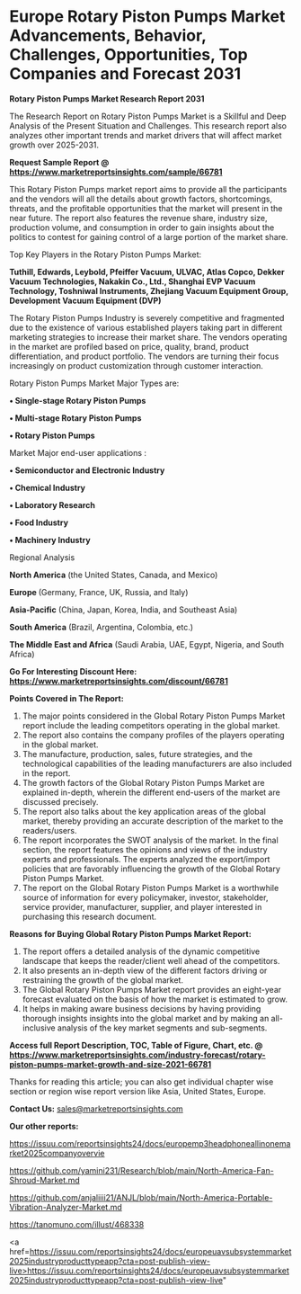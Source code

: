 # Europe Rotary Piston Pumps Market Advancements, Behavior, Challenges, Opportunities, Top Companies and Forecast 2031

<strong>Rotary Piston Pumps Market Research Report 2031</strong>

The Research Report on Rotary Piston Pumps Market is a Skillful and Deep Analysis of the Present Situation and Challenges. This research report also analyzes other important trends and market drivers that will affect market growth over 2025-2031.

<strong>Request Sample Report @ <a href=https://www.marketreportsinsights.com/sample/66781>https://www.marketreportsinsights.com/sample/66781</a></strong>

This Rotary Piston Pumps market report aims to provide all the participants and the vendors will all the details about growth factors, shortcomings, threats, and the profitable opportunities that the market will present in the near future. The report also features the revenue share, industry size, production volume, and consumption in order to gain insights about the politics to contest for gaining control of a large portion of the market share.

Top Key Players in the Rotary Piston Pumps Market:

<strong>Tuthill, Edwards, Leybold, Pfeiffer Vacuum, ULVAC, Atlas Copco, Dekker Vacuum Technologies, Nakakin Co., Ltd., Shanghai EVP Vacuum Technology, Toshniwal Instruments, Zhejiang Vacuum Equipment Group, Development Vacuum Equipment (DVP)</strong>

The Rotary Piston Pumps Industry is severely competitive and fragmented due to the existence of various established players taking part in different marketing strategies to increase their market share. The vendors operating in the market are profiled based on price, quality, brand, product differentiation, and product portfolio. The vendors are turning their focus increasingly on product customization through customer interaction.

Rotary Piston Pumps Market Major Types are:

<strong>• Single-stage Rotary Piston Pumps

• Multi-stage Rotary Piston Pumps

• Rotary Piston Pumps</strong>

Market Major end-user applications :

<strong>• Semiconductor and Electronic Industry

• Chemical Industry

• Laboratory Research

• Food Industry

• Machinery Industry</strong>

Regional Analysis

</u><strong><b>North America</b></strong> (the United States, Canada, and Mexico)

<strong><b>Europe </b></strong>(Germany, France, UK, Russia, and Italy)

<strong><b>Asia-Pacific</b></strong> (China, Japan, Korea, India, and Southeast Asia)

<strong><b>South America</b></strong> (Brazil, Argentina, Colombia, etc.)

<strong><b>The Middle East and Africa</b></strong> (Saudi Arabia, UAE, Egypt, Nigeria, and South Africa)

<strong>Go For Interesting Discount Here: <a href=https://www.marketreportsinsights.com/discount/66781>https://www.marketreportsinsights.com/discount/66781</a></strong>

<strong>Points Covered in The Report:</strong>
<ol>
  <li>The major points considered in the Global Rotary Piston Pumps Market report include the leading competitors operating in the global market.</li>
  <li>The report also contains the company profiles of the players operating in the global market.</li>
  <li>The manufacture, production, sales, future strategies, and the technological capabilities of the leading manufacturers are also included in the report.</li>
  <li>The growth factors of the Global Rotary Piston Pumps Market are explained in-depth, wherein the different end-users of the market are discussed precisely.</li>
  <li>The report also talks about the key application areas of the global market, thereby providing an accurate description of the market to the readers/users.</li>
  <li>The report incorporates the SWOT analysis of the market. In the final section, the report features the opinions and views of the industry experts and professionals. The experts analyzed the export/import policies that are favorably influencing the growth of the Global Rotary Piston Pumps Market.</li>
  <li>The report on the Global Rotary Piston Pumps Market is a worthwhile source of information for every policymaker, investor, stakeholder, service provider, manufacturer, supplier, and player interested in purchasing this research document.</li>
</ol>
<strong>Reasons for Buying Global Rotary Piston Pumps Market Report:</strong>

<ol>
  <li>The report offers a detailed analysis of the dynamic competitive landscape that keeps the reader/client well ahead of the competitors.</li>
  <li>It also presents an in-depth view of the different factors driving or restraining the growth of the global market.</li>
  <li>The Global Rotary Piston Pumps Market report provides an eight-year forecast evaluated on the basis of how the market is estimated to grow.</li>
  <li>It helps in making aware business decisions by having providing thorough insights insights into the global market and by making an all-inclusive analysis of the key market segments and sub-segments.</li>
</ol>
<strong>Access full Report Description, TOC, Table of Figure, Chart, etc. @ <a href=https://www.marketreportsinsights.com/industry-forecast/rotary-piston-pumps-market-growth-and-size-2021-66781>https://www.marketreportsinsights.com/industry-forecast/rotary-piston-pumps-market-growth-and-size-2021-66781</a></strong>


Thanks for reading this article; you can also get individual chapter wise section or region wise report version like Asia, United States, Europe.

<strong>Contact Us:</strong>
sales@marketreportsinsights.com

<strong>Our other reports:</strong>

<a href=https://issuu.com/reportsinsights24/docs/europemp3headphoneallinonemarket2025companyovervie>https://issuu.com/reportsinsights24/docs/europemp3headphoneallinonemarket2025companyovervie</a>

<a href=https://github.com/yamini231/Research/blob/main/North-America-Fan-Shroud-Market.md>https://github.com/yamini231/Research/blob/main/North-America-Fan-Shroud-Market.md</a>

<a href=https://github.com/anjaliiii21/ANJL/blob/main/North-America-Portable-Vibration-Analyzer-Market.md>https://github.com/anjaliiii21/ANJL/blob/main/North-America-Portable-Vibration-Analyzer-Market.md</a>

<a href=https://tanomuno.com/illust/468338>https://tanomuno.com/illust/468338</a>

<a href=https://issuu.com/reportsinsights24/docs/europeuavsubsystemmarket2025industryproducttypeapp?cta=post-publish-view-live>https://issuu.com/reportsinsights24/docs/europeuavsubsystemmarket2025industryproducttypeapp?cta=post-publish-view-live</a>"
